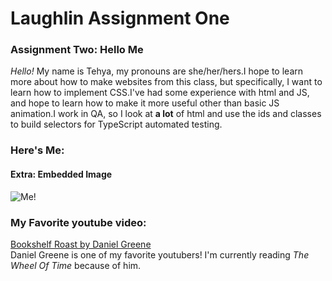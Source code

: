 
# Laughlin Assignment One

  ### Assignment Two: Hello Me  
  *Hello!* My name is Tehya, my pronouns are she/her/hers.I hope to learn more about how to make websites from this class, but specifically, I want to learn how to implement CSS.I've had some experience with html and JS, and hope to learn how to make it more useful other than basic JS animation.I work in QA, so I look at **a lot** of html and use the ids and classes to build selectors for TypeScript automated testing.

  ### Here's Me:  

  #### Extra: Embedded Image   
  ![Me!](github.io/img/LinkedInProfPic.jpeg)
  ### My Favorite youtube video:  
  [Bookshelf Roast by Daniel Greene](https://www.youtube.com/watch?v=XpAaH87yBcQ)  
  Daniel Greene is one of my favorite youtubers!
  I'm currently reading *The Wheel Of Time* because of him.
